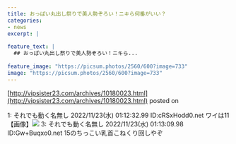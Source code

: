 ```yaml
---
title: おっぱい丸出し祭りで美人勢ぞろい！ニキら何番がいい？
categories:
- news
excerpt: |
  
feature_text: |
  ## おっぱい丸出し祭りで美人勢ぞろい！ニキら...
  
feature_image: "https://picsum.photos/2560/600?image=733"
image: "https://picsum.photos/2560/600?image=733"
---
```


[http://vipsister23.com/archives/10180023.html](http://vipsister23.com/archives/10180023.html)
posted on 

<!--more-->

1: それでも動く名無し 2022/11/23(水) 01:12:32.99 ID:cRSxHodd0.net ワイは11 【画像】![](https://livedoor.blogimg.jp/vipsister23/imgs/d/4/d4333d2d.jpg) 3: それでも動く名無し 2022/11/23(水) 01:13:09.98 ID:Gw+Buqxo0.net 15のちっこい乳首こねくり回しやぞ
